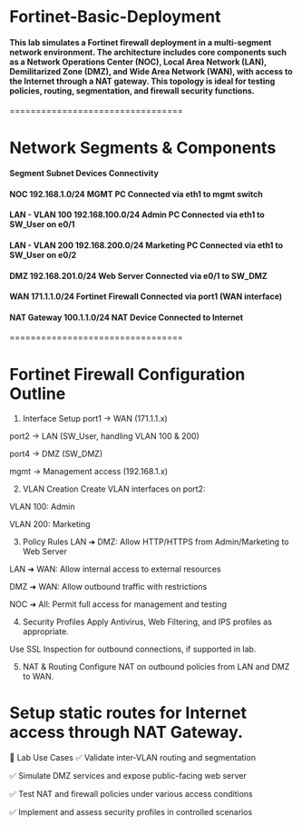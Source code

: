 # Fortinet-Basic-Deployment
#### This lab simulates a Fortinet firewall deployment in a multi-segment network environment. The architecture includes core components such as a Network Operations Center (NOC), Local Area Network (LAN), Demilitarized Zone (DMZ), and Wide Area Network (WAN), with access to the Internet through a NAT gateway. This topology is ideal for testing policies, routing, segmentation, and firewall security functions.
=================================
# Network Segments & Components
#### Segment Subnet  Devices Connectivity
#### NOC 192.168.1.0/24  MGMT PC Connected via eth1 to mgmt switch
#### LAN - VLAN 100  192.168.100.0/24    Admin PC    Connected via eth1 to SW_User on e0/1
#### LAN - VLAN 200  192.168.200.0/24    Marketing PC    Connected via eth1 to SW_User on e0/2
#### DMZ 192.168.201.0/24    Web Server  Connected via e0/1 to SW_DMZ
#### WAN 171.1.1.0/24    Fortinet Firewall   Connected via port1 (WAN interface)
#### NAT Gateway 100.1.1.0/24    NAT Device  Connected to Internet
=================================
# Fortinet Firewall Configuration Outline
1. Interface Setup
port1 → WAN (171.1.1.x)

port2 → LAN (SW_User, handling VLAN 100 & 200)

port4 → DMZ (SW_DMZ)

mgmt → Management access (192.168.1.x)

2. VLAN Creation
Create VLAN interfaces on port2:

VLAN 100: Admin

VLAN 200: Marketing

3. Policy Rules
LAN ➜ DMZ: Allow HTTP/HTTPS from Admin/Marketing to Web Server

LAN ➜ WAN: Allow internal access to external resources

DMZ ➜ WAN: Allow outbound traffic with restrictions

NOC ➜ All: Permit full access for management and testing

4. Security Profiles
Apply Antivirus, Web Filtering, and IPS profiles as appropriate.

Use SSL Inspection for outbound connections, if supported in lab.

5. NAT & Routing
Configure NAT on outbound policies from LAN and DMZ to WAN.

Setup static routes for Internet access through NAT Gateway.
====================================
🧪 Lab Use Cases
✅ Validate inter-VLAN routing and segmentation

✅ Simulate DMZ services and expose public-facing web server

✅ Test NAT and firewall policies under various access conditions

✅ Implement and assess security profiles in controlled scenarios



